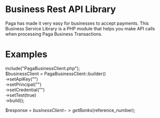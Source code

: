 # Business Rest API Library
Paga has made it very easy for businesses to accept payments.
This Business Service Library is a PHP module that helps you make API calls when processing Paga Business Transactions.

# Examples
include("PagaBusinessClient.php");\
$businessClient = PagaBusinessClient::builder()\
                ->setApiKey("<apiKey>")\
                ->setPrincipal("<publicId>")\
                ->setCredential("<password>")\
                ->setTest(true)\
                ->build();

$response = $businessClient-> getBanks($reference_number);
